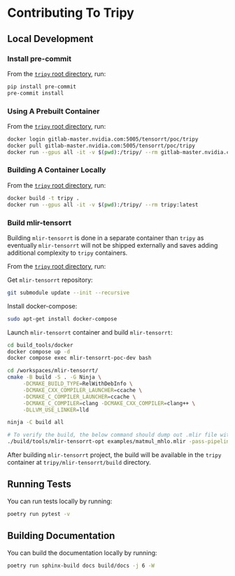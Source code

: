 # Contributing To Tripy

## Local Development

### Install pre-commit

From the [`tripy` root directory](.), run:
```bash
pip install pre-commit
pre-commit install
```

### Using A Prebuilt Container

From the [`tripy` root directory](.), run:
```bash
docker login gitlab-master.nvidia.com:5005/tensorrt/poc/tripy
docker pull gitlab-master.nvidia.com:5005/tensorrt/poc/tripy
docker run --gpus all -it -v $(pwd):/tripy/ --rm gitlab-master.nvidia.com:5005/tensorrt/poc/tripy:latest
```

### Building A Container Locally

From the [`tripy` root directory](.), run:
```bash
docker build -t tripy .
docker run --gpus all -it -v $(pwd):/tripy/ --rm tripy:latest
```

### Build mlir-tensorrt

Building `mlir-tensorrt` is done in a separate container than `tripy` as eventually `mlir-tensorrt` will not be shipped externally and saves adding additional complexity to `tripy` containers.

From the [`tripy` root directory](.), run:

Get `mlir-tensorrt` repository:
```bash
git submodule update --init --recursive
```

Install docker-compose:
```bash
sudo apt-get install docker-compose
```

Launch `mlir-tensorrt` container and build `mlir-tensorrt`:
```bash
cd build_tools/docker
docker compose up -d
docker compose exec mlir-tensorrt-poc-dev bash

cd /workspaces/mlir-tensorrt/
cmake -B build -S . -G Ninja \
	 -DCMAKE_BUILD_TYPE=RelWithDebInfo \
	 -DCMAKE_CXX_COMPILER_LAUNCHER=ccache \
	 -DCMAKE_C_COMPILER_LAUNCHER=ccache \
	 -DCMAKE_C_COMPILER=clang -DCMAKE_CXX_COMPILER=clang++ \
	 -DLLVM_USE_LINKER=lld

ninja -C build all

# To verify the build, the below command should dump out .mlir file with tensorrt operations
./build/tools/mlir-tensorrt-opt examples/matmul_mhlo.mlir -pass-pipeline="builtin.module(func.func(convert-hlo-to-tensorrt{allow-i64-to-i32-conversion},tensorrt-expand-ops,translate-tensorrt-to-engine))" -mlir-elide-elementsattrs-if-larger=128
```

After building `mlir-tensorrt` project, the build will be available in the `tripy` container at `tripy/mlir-tensorrt/build` directory.

## Running Tests

You can run tests locally by running:
```bash
poetry run pytest -v
```

## Building Documentation

You can build the documentation locally by running:
```bash
poetry run sphinx-build docs build/docs -j 6 -W
```
